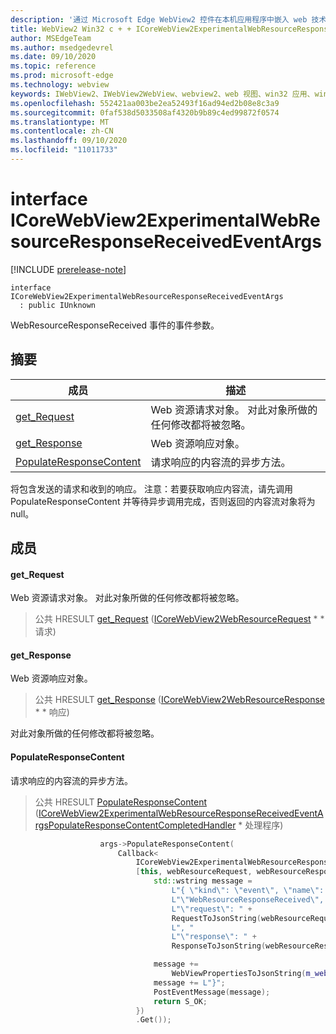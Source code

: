 ```yaml
---
description: '通过 Microsoft Edge WebView2 控件在本机应用程序中嵌入 web 技术 (HTML、CSS 和 JavaScript) '
title: WebView2 Win32 c + + ICoreWebView2ExperimentalWebResourceResponseReceivedEventArgs
author: MSEdgeTeam
ms.author: msedgedevrel
ms.date: 09/10/2020
ms.topic: reference
ms.prod: microsoft-edge
ms.technology: webview
keywords: IWebView2、IWebView2WebView、webview2、web 视图、win32 应用、win32、edge、ICoreWebView2、ICoreWebView2Controller、浏览器控件、边缘 html、ICoreWebView2ExperimentalWebResourceResponseReceivedEventArgs
ms.openlocfilehash: 552421aa003be2ea52493f16ad94ed2b08e8c3a9
ms.sourcegitcommit: 0faf538d5033508af4320b9b89c4ed99872f0574
ms.translationtype: MT
ms.contentlocale: zh-CN
ms.lasthandoff: 09/10/2020
ms.locfileid: "11011733"
---
```

# interface ICoreWebView2ExperimentalWebResourceResponseReceivedEventArgs 

[!INCLUDE [prerelease-note](../../includes/prerelease-note.md)]

```
interface ICoreWebView2ExperimentalWebResourceResponseReceivedEventArgs
  : public IUnknown
```

WebResourceResponseReceived 事件的事件参数。

## 摘要

 成员                        | 描述
--------------------------------|---------------------------------------------
[get_Request](#get_request) | Web 资源请求对象。 对此对象所做的任何修改都将被忽略。
[get_Response](#get_response) | Web 资源响应对象。
[PopulateResponseContent](#populateresponsecontent) | 请求响应的内容流的异步方法。

将包含发送的请求和收到的响应。 注意：若要获取响应内容流，请先调用 PopulateResponseContent 并等待异步调用完成，否则返回的内容流对象将为 null。

## 成员

#### get_Request 

Web 资源请求对象。 对此对象所做的任何修改都将被忽略。

> 公共 HRESULT [get_Request](#get_request) ([ICoreWebView2WebResourceRequest](icorewebview2webresourcerequest.md) * * 请求) 

#### get_Response 

Web 资源响应对象。

> 公共 HRESULT [get_Response](#get_response) ([ICoreWebView2WebResourceResponse](icorewebview2webresourceresponse.md) * * 响应) 

对此对象所做的任何修改都将被忽略。

#### PopulateResponseContent 

请求响应的内容流的异步方法。

> 公共 HRESULT [PopulateResponseContent](#populateresponsecontent) ([ICoreWebView2ExperimentalWebResourceResponseReceivedEventArgsPopulateResponseContentCompletedHandler](icorewebview2experimentalwebresourceresponsereceivedeventargspopulateresponsecontentcompletedhandler.md) * 处理程序) 

```cpp
                    args->PopulateResponseContent(
                        Callback<
                            ICoreWebView2ExperimentalWebResourceResponseReceivedEventArgsPopulateResponseContentCompletedHandler>(
                            [this, webResourceRequest, webResourceResponse](HRESULT result) {
                                std::wstring message =
                                    L"{ \"kind\": \"event\", \"name\": "
                                    L"\"WebResourceResponseReceived\", \"args\": {"
                                    L"\"request\": " +
                                    RequestToJsonString(webResourceRequest.get()) +
                                    L", "
                                    L"\"response\": " +
                                    ResponseToJsonString(webResourceResponse.get()) + L"}";

                                message +=
                                    WebViewPropertiesToJsonString(m_webviewEventSource.get());
                                message += L"}";
                                PostEventMessage(message);
                                return S_OK;
                            })
                            .Get());
```

